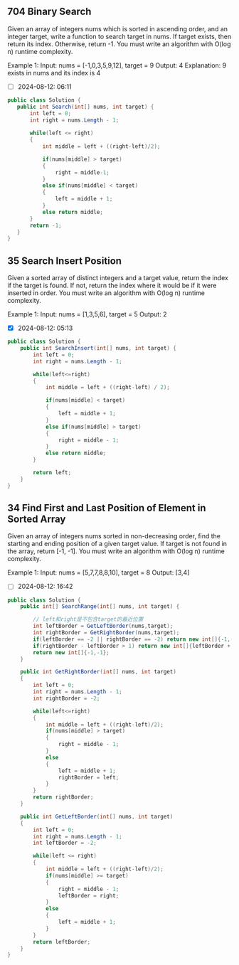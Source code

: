 ## 704 Binary Search
Given an array of integers nums which is sorted in ascending order, and an integer target, write a function to search target in nums. If target exists, then return its index. Otherwise, return -1.
You must write an algorithm with O(log n) runtime complexity.

Example 1:
Input: nums = [-1,0,3,5,9,12], target = 9
Output: 4
Explanation: 9 exists in nums and its index is 4

- [ ] 2024-08-12: 06:11

 ```c#
public class Solution {
    public int Search(int[] nums, int target) {
        int left = 0;
        int right = nums.Length - 1;
        
        while(left <= right)
        {
            int middle = left + ((right-left)/2);

            if(nums[middle] > target)
            {
                right = middle-1;
            }
            else if(nums[middle] < target)
            {
                left = middle + 1;
            }
            else return middle;
        }
        return -1;
    }
}
```


## 35 Search Insert Position
Given a sorted array of distinct integers and a target value, return the index if the target is found. If not, return the index where it would be if it were inserted in order.
You must write an algorithm with O(log n) runtime complexity.

Example 1:
Input: nums = [1,3,5,6], target = 5
Output: 2

- [x] 2024-08-12: 05:13

```c#
public class Solution {
    public int SearchInsert(int[] nums, int target) {
        int left = 0;
        int right = nums.Length - 1;

        while(left<=right)
        {
            int middle = left + ((right-left) / 2);

            if(nums[middle] < target)
            {
                left = middle + 1;
            }
            else if(nums[middle] > target)
            {
                right = middle - 1;
            }
            else return middle;
        }

        return left;
    }
}
```


## 34 Find First and Last Position of Element in Sorted Array

Given an array of integers nums sorted in non-decreasing order, find the starting and ending position of a given target value.
If target is not found in the array, return [-1, -1].
You must write an algorithm with O(log n) runtime complexity.

Example 1:
Input: nums = [5,7,7,8,8,10], target = 8
Output: [3,4]

- [ ] 2024-08-12: 16:42

```c#
public class Solution {
    public int[] SearchRange(int[] nums, int target) {

        // left和right是不包含target的最近位置
        int leftBorder = GetLeftBorder(nums,target);
        int rightBorder = GetRightBorder(nums,target);
        if(leftBorder == -2 || rightBorder == -2) return new int[]{-1,-1};
        if(rightBorder - leftBorder > 1) return new int[]{leftBorder + 1, rightBorder -1};
        return new int[]{-1,-1};
    }

    public int GetRightBorder(int[] nums, int target)
    {
        int left = 0;
        int right = nums.Length - 1;
        int rightBorder = -2;

        while(left<=right)
        {
            int middle = left + ((right-left)/2);
            if(nums[middle] > target)
            {
                right = middle - 1;
            }
            else
            {
                left = middle + 1;
                rightBorder = left;
            }
        }
        return rightBorder;
    }

    public int GetLeftBorder(int[] nums, int target)
    {
        int left = 0;
        int right = nums.Length - 1;
        int leftBorder = -2;

        while(left <= right)
        {
            int middle = left + ((right-left)/2);
            if(nums[middle] >= target)
            {
                right = middle - 1;
                leftBorder = right;
            }
            else 
            {
                left = middle + 1;
            }
        }
        return leftBorder;
    }
}
```






